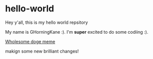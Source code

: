 # hello-world
Hey y'all, this is my hello world repsitory

My name is GHorningKane :). 
I'm **super** excited to do some codiing :). 

[Wholesome doge meme](https://external-content.duckduckgo.com/iu/?u=https%3A%2F%2Fi.redd.it%2Fgpm2vdomtro21.png&f=1&nofb=1&ipt=393b47d32c483f1eb199072e23af9a3a57e3766910b7c9354a4e45d92256eb58&ipo=images)


makign some new brilliant changes!
